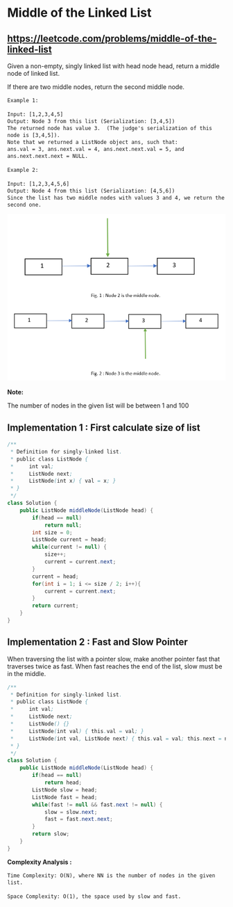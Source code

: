 # Middle of the Linked List

## https://leetcode.com/problems/middle-of-the-linked-list

Given a non-empty, singly linked list with head node head, return a middle node of linked list.

If there are two middle nodes, return the second middle node.
```
Example 1:

Input: [1,2,3,4,5]
Output: Node 3 from this list (Serialization: [3,4,5])
The returned node has value 3.  (The judge's serialization of this node is [3,4,5]).
Note that we returned a ListNode object ans, such that:
ans.val = 3, ans.next.val = 4, ans.next.next.val = 5, and ans.next.next.next = NULL.

Example 2:

Input: [1,2,3,4,5,6]
Output: Node 4 from this list (Serialization: [4,5,6])
Since the list has two middle nodes with values 3 and 4, we return the second one.
``` 

![Middle of the Linked List](middle-of-the-linked-list.PNG?raw=true "Middle of the linked list")

**Note:**

The number of nodes in the given list will be between 1 and 100

## Implementation 1 : First calculate size of list

```java
/**
 * Definition for singly-linked list.
 * public class ListNode {
 *     int val;
 *     ListNode next;
 *     ListNode(int x) { val = x; }
 * }
 */
class Solution {
    public ListNode middleNode(ListNode head) {
        if(head == null)
            return null;
        int size = 0;
        ListNode current = head;
        while(current != null) {
            size++;
            current = current.next;
        }
        current = head;
        for(int i = 1; i <= size / 2; i++){
            current = current.next;
        }
        return current;
    }
}
```

## Implementation 2 : Fast and Slow Pointer

When traversing the list with a pointer slow, make another pointer fast that traverses twice as fast. 
When fast reaches the end of the list, slow must be in the middle.


```java
/**
 * Definition for singly-linked list.
 * public class ListNode {
 *     int val;
 *     ListNode next;
 *     ListNode() {}
 *     ListNode(int val) { this.val = val; }
 *     ListNode(int val, ListNode next) { this.val = val; this.next = next; }
 * }
 */
class Solution {
    public ListNode middleNode(ListNode head) {
        if(head == null)
            return head;
        ListNode slow = head;
        ListNode fast = head;
        while(fast != null && fast.next != null) {
            slow = slow.next;
            fast = fast.next.next;
        }
        return slow;
    }
}
```

**Complexity Analysis :**

```
Time Complexity: O(N), where NN is the number of nodes in the given list.

Space Complexity: O(1), the space used by slow and fast.
```
